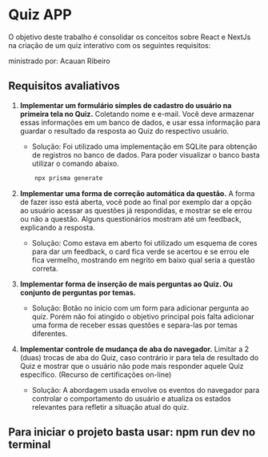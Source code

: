 # Quiz APP

O objetivo deste trabalho é consolidar os conceitos sobre React e NextJs na criação de um quiz interativo com os seguintes requisitos:

ministrado por: Acauan Ribeiro

## Requisitos avaliativos

1) **Implementar um formulário simples de cadastro do usuário na primeira tela no Quiz.** Coletando nome e e-mail. Você deve armazenar essas informações em um banco de dados, e usar essa informação para guardar o resultado da resposta ao Quiz do respectivo usuário.  

   - Solução: Foi utilizado uma implementação em SQLite para obtenção de registros no banco de dados. Para poder visualizar o banco basta utilizar o comando abaixo.

    ```bash
        npx prisma generate
    ```

2) **Implementar uma forma de correção automática da questão.** A forma de fazer isso está aberta, você pode ao final por exemplo dar a opção ao usuário acessar as questões já respondidas, e mostrar se ele errou ou não a questão. Alguns questionários mostram até um feedback, explicando a resposta.

   - Solução: Como estava em aberto foi utilizado um esquema de cores para dar um feedback, o card fica verde se acertou e se errou ele fica vermelho, mostrando em negrito em baixo qual seria a questão correta.

3) **Implementar forma de inserção de mais perguntas ao Quiz. Ou conjunto de perguntas por temas.**

   - Solução: Botão no inicio com um form para adicionar pergunta ao quiz. Porém não foi atingido o objetivo principal pois falta adicionar uma forma de receber essas questões e separa-las por temas diferentes.

4) **Implementar controle de mudança de aba do navegador.** Limitar a 2 (duas) trocas de aba do Quiz, caso contrário ir para tela de resultado do Quiz e mostrar que o usuário não pode mais responder aquele Quiz específico. (Recurso de certificações on-line)

   - Solução: A abordagem usada envolve os eventos do navegador para controlar o comportamento do usuário e atualiza os estados relevantes para refletir a situação atual do quiz.

## Para iniciar o projeto basta usar: **npm run dev** no terminal
